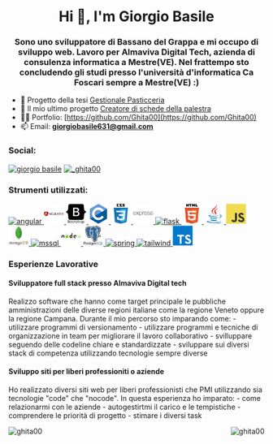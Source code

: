 <h1 align="center">Hi 👋, I'm Giorgio Basile</h1>
<h3 align="center">Sono uno sviluppatore di Bassano del Grappa e mi occupo di sviluppo web. Lavoro per Almaviva Digital Tech, azienda di consulenza informatica a Mestre(VE). Nel frattempo sto concludendo gli studi presso l'università d'informatica Ca Foscari sempre a Mestre(VE) :)</h3>

- 🔭 Progetto della tesi [Gestionale Pasticceria](https://github.com/Ghita00/Tirocinio)
- 🌱 Il mio ultimo progetto [Creatore di schede della palestra](https://github.com/Ghita00/GymApp)
- 👨‍💻 Portfolio: [https://github.com/Ghita00](https://github.com/Ghita00)
- 📫 Email: **giorgiobasile631@gmail.com**

<h3 align="left">Social:</h3>
<p align="left">
<a href="https://linkedin.com/in/giorgio-basile-382430170/" target="blank"><img align="center" src="https://raw.githubusercontent.com/rahuldkjain/github-profile-readme-generator/master/src/images/icons/Social/linked-in-alt.svg" alt="giorgio basile" height="30" width="40" /></a>
<a href="https://instagram.com/_ghita00" target="blank"><img align="center" src="https://raw.githubusercontent.com/rahuldkjain/github-profile-readme-generator/master/src/images/icons/Social/instagram.svg" alt="_ghita00" height="30" width="40" /></a>
</p>

<h3 align="left">Strumenti utilizzati:</h3>
<p align="left"> <a href="https://angular.io" target="_blank" rel="noreferrer"> <img src="https://angular.io/assets/images/logos/angular/angular.svg" alt="angular" width="40" height="40"/> </a> <a href="https://angular.io" target="_blank" rel="noreferrer"> <img src="https://raw.githubusercontent.com/devicons/devicon/master/icons/angularjs/angularjs-original-wordmark.svg" alt="angularjs" width="40" height="40"/> </a> <a href="https://getbootstrap.com" target="_blank" rel="noreferrer"> <img src="https://raw.githubusercontent.com/devicons/devicon/master/icons/bootstrap/bootstrap-plain-wordmark.svg" alt="bootstrap" width="40" height="40"/> </a> <a href="https://www.cprogramming.com/" target="_blank" rel="noreferrer"> <img src="https://raw.githubusercontent.com/devicons/devicon/master/icons/c/c-original.svg" alt="c" width="40" height="40"/> </a> <a href="https://www.w3schools.com/css/" target="_blank" rel="noreferrer"> <img src="https://raw.githubusercontent.com/devicons/devicon/master/icons/css3/css3-original-wordmark.svg" alt="css3" width="40" height="40"/> </a> <a href="https://expressjs.com" target="_blank" rel="noreferrer"> <img src="https://raw.githubusercontent.com/devicons/devicon/master/icons/express/express-original-wordmark.svg" alt="express" width="40" height="40"/> </a> <a href="https://flask.palletsprojects.com/" target="_blank" rel="noreferrer"> <img src="https://www.vectorlogo.zone/logos/pocoo_flask/pocoo_flask-icon.svg" alt="flask" width="40" height="40"/> </a> <a href="https://www.w3.org/html/" target="_blank" rel="noreferrer"> <img src="https://raw.githubusercontent.com/devicons/devicon/master/icons/html5/html5-original-wordmark.svg" alt="html5" width="40" height="40"/> </a> <a href="https://www.java.com" target="_blank" rel="noreferrer"> <img src="https://raw.githubusercontent.com/devicons/devicon/master/icons/java/java-original.svg" alt="java" width="40" height="40"/> </a> <a href="https://developer.mozilla.org/en-US/docs/Web/JavaScript" target="_blank" rel="noreferrer"> <img src="https://raw.githubusercontent.com/devicons/devicon/master/icons/javascript/javascript-original.svg" alt="javascript" width="40" height="40"/> </a> <a href="https://www.mongodb.com/" target="_blank" rel="noreferrer"> <img src="https://raw.githubusercontent.com/devicons/devicon/master/icons/mongodb/mongodb-original-wordmark.svg" alt="mongodb" width="40" height="40"/> </a> <a href="https://www.microsoft.com/en-us/sql-server" target="_blank" rel="noreferrer"> <img src="https://www.svgrepo.com/show/303229/microsoft-sql-server-logo.svg" alt="mssql" width="40" height="40"/> </a> <a href="https://nodejs.org" target="_blank" rel="noreferrer"> <img src="https://raw.githubusercontent.com/devicons/devicon/master/icons/nodejs/nodejs-original-wordmark.svg" alt="nodejs" width="40" height="40"/> </a> <a href="https://www.postgresql.org" target="_blank" rel="noreferrer"> <img src="https://raw.githubusercontent.com/devicons/devicon/master/icons/postgresql/postgresql-original-wordmark.svg" alt="postgresql" width="40" height="40"/> </a> <a href="https://spring.io/" target="_blank" rel="noreferrer"> <img src="https://www.vectorlogo.zone/logos/springio/springio-icon.svg" alt="spring" width="40" height="40"/> </a> <a href="https://tailwindcss.com/" target="_blank" rel="noreferrer"> <img src="https://www.vectorlogo.zone/logos/tailwindcss/tailwindcss-icon.svg" alt="tailwind" width="40" height="40"/> </a> <a href="https://www.typescriptlang.org/" target="_blank" rel="noreferrer"> <img src="https://raw.githubusercontent.com/devicons/devicon/master/icons/typescript/typescript-original.svg" alt="typescript" width="40" height="40"/> </a> </p>

<h3 align="left">Esperienze Lavorative</h3>

<h4>Sviluppatore full stack presso Almaviva Digital tech</h4>
Realizzo software che hanno come target principale le pubbliche amministrazioni delle diverse regioni italiane come la regione Veneto oppure la regione Campana.
Durante il mio percorso sto imparando come:
- utilizzare programmi di versionamento
- utilizzare programmi e tecniche di organizzazione in team per migliorare il lavoro collaborativo
- svilluppare seguendo delle codeline chiare e standardizzate
- sviluppare sui diversi stack di competenza utilizzando tecnologie sempre diverse

<h4>Sviluppo siti per liberi professioniti o aziende</h4>
Ho realizzato diversi siti web per liberi professionisti che PMI utilizzando sia tecnologie "code" che "nocode". In questa esperienza ho imparato:
- come relazionarmi con le aziende
- autogestirtmi il carico e le tempistiche
- comprendere le priorità di progetto
- stimare i diversi task

</br>

<p><img align="left" src="https://github-readme-stats.vercel.app/api/top-langs?username=ghita00&show_icons=true&locale=en&layout=compact" alt="ghita00" /></p>

<p><img align="right" src="https://github-readme-streak-stats.herokuapp.com/?user=ghita00&" alt="ghita00" /></p>
